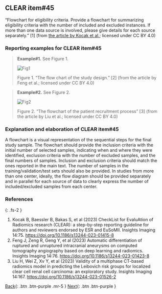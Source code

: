 
## CLEAR item#45


“Flowchart for eligibility criteria. Provide a flowchart for summarizing eligibility criteria with the number of included and excluded instances. If more than one data source is involved, please give details for each source separately.” [1] (from [the article by Kocak et al.](https://insightsimaging.springeropen.com/articles/10.1186/s13244-023-01415-8); licensed under CC BY 4.0)


### Reporting examples for CLEAR item#45

> **Example#1.** See Figure 1. 
>
> ![Fig1](/CLEAR-E3/figs/Item45_Figure1.png)
>
> Figure 1. “The flow chart of the study design.” [2] (from the article by Feng et al.; licensed under CC BY 4.0) 

> **Example#2.** See Figure 2. 
>
> ![Fig2](/CLEAR-E3/figs/Item45_Figure2.png)
>
> Figure 2. “The flowchart of the patient recruitment process” [3] (from the article by Liu et al.; licensed under CC BY 4.0) 

### Explanation and elaboration of CLEAR item#45

A flowchart is a visual representation of the sequential steps for the final study sample. The flowchart should provide the inclusion criteria with the initial number of selected samples, indicating when and where they were identified, exclusion criteria with the number of excluded samples, and the final numbers of samples. Inclusion and exclusion criteria should match the ones reported in the main text. The number of samples in the training/validation/test sets should also be provided. In studies from more than one center, ideally, the flow diagram should be provided separately and in parallel for each source of data to clearly express the number of included/excluded samples from each center.

### References

{: .fs-2 }

1. 	Kocak B, Baessler B, Bakas S, et al (2023) CheckList for EvaluAtion of Radiomics research (CLEAR): a step-by-step reporting guideline for authors and reviewers endorsed by ESR and EuSoMII. Insights Imaging 14:75. https://doi.org/10.1186/s13244-023-01415-8
2. 	Feng J, Zeng R, Geng Y, et al (2023) Automatic differentiation of ruptured and unruptured intracranial aneurysms on computed tomography angiography based on deep learning and radiomics. Insights Imaging 14:76. https://doi.org/10.1186/s13244-023-01423-8
3. 	Liu H, Wei Z, Xv Y, et al (2023) Validity of a multiphase CT-based radiomics model in predicting the Leibovich risk groups for localized clear cell renal cell carcinoma: an exploratory study. Insights Imaging 14:167. https://doi.org/10.1186/s13244-023-01526-2



[Back](https://radiomic.github.io/CLEAR-E3/docs/Item2.html){: .btn .btn-purple .mr-5 }
[Next](https://radiomic.github.io/CLEAR-E3/docs/Item4.html){: .btn .btn-purple   }

